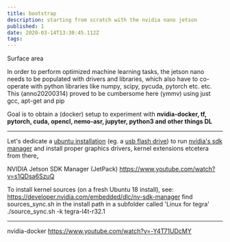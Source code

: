 ```yaml
---
title: bootstrap
description: starting from scratch with the nvidia nano jetson
published: 1
date: 2020-03-14T13:30:45.112Z
tags: 
---
```


Surface area

In order to perform optimized machine learning tasks, the jetson nano needs to be populated with drivers and libraries, which also have to co-operate with python libraries like numpy, scipy, pycuda, pytorch etc. etc. 
This (anno20200314) proved to be cumbersome here (ymmv) using just gcc, apt-get and pip

Goal is to obtain a (docker) setup to experiment with **nvidia-docker, tf, pytorch, cuda, opencl, nemo-asr, jupyter, python3 and other things DL**


---

Let's dedicate a [ubuntu installation](https://ubuntu.com/download/desktop) (eg. a [usb flash drive](https://linuxhint.com/run-ubuntu-18-04-from-usb-stick/)) to run [nvidia's sdk manager](https://developer.nvidia.com/nvidia-sdk-manager) and install proper graphics drivers, kernel extensions etcetera from there[.](https://devtalk.nvidia.com/default/topic/1055416/request-install-linux-headers-on-jetson-nano/?offset=9)

NVIDIA Jetson SDK Manager (JetPack)
https://www.youtube.com/watch?v=s1QDsa6SzuQ


To install kernel sources (on a fresh Ubuntu 18 install), see: 
https://developer.nvidia.com/embedded/dlc/nv-sdk-manager
find sources_sync.sh in the install path in a subfolder called 'Linux for tegra'
./source_sync.sh -k tegra-l4t-r32.1


---
nvidia-docker
https://www.youtube.com/watch?v=-Y4T71UDcMY